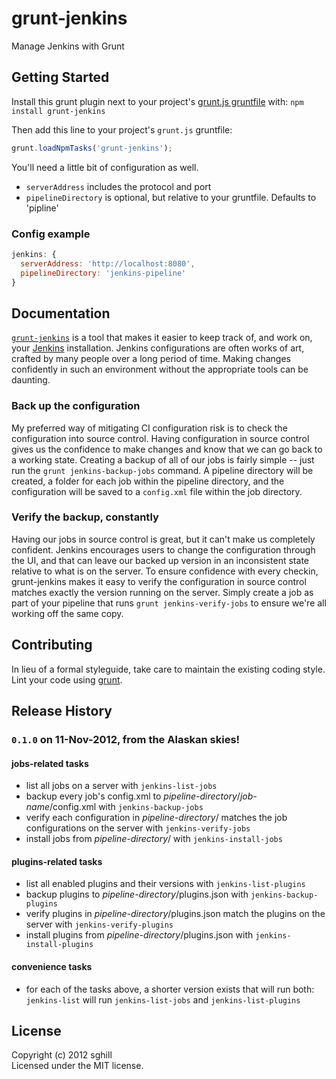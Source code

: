 # grunt-jenkins

Manage Jenkins with Grunt

## Getting Started
Install this grunt plugin next to your project's [grunt.js gruntfile][getting_started] with: `npm install grunt-jenkins`

Then add this line to your project's `grunt.js` gruntfile:

```javascript
grunt.loadNpmTasks('grunt-jenkins');
```

You'll need a little bit of configuration as well.
* `serverAddress` includes the protocol and port
* `pipelineDirectory` is optional, but relative to your gruntfile. Defaults to 'pipline'

### Config example
```javascript
jenkins: {
  serverAddress: 'http://localhost:8080',
  pipelineDirectory: 'jenkins-pipeline'
}
```

[grunt]: http://gruntjs.com/
[getting_started]: https://github.com/gruntjs/grunt/blob/master/docs/getting_started.md

## Documentation
[`grunt-jenkins`][grunt_jenkins_home] is a tool that makes it easier to keep track of, and work on, your [Jenkins][jenkins_home] installation. Jenkins configurations are often works of art, crafted by many people over a long period of time. Making changes confidently in such an environment without the appropriate tools can be daunting. 

### Back up the configuration
My preferred way of mitigating CI configuration risk is to check the configuration into source control. Having configuration in source control gives us the confidence to make changes and know that we can go back to a working state. Creating a backup of all of our jobs is fairly simple -- just run the `grunt jenkins-backup-jobs` command. A pipeline directory will be created, a folder for each job within the pipeline directory, and the configuration will be saved to a `config.xml` file within the job directory.

### Verify the backup, constantly
Having our jobs in source control is great, but it can't make us completely confident. Jenkins encourages users to change the configuration through the UI, and that can leave our backed up version in an inconsistent state relative to what is on the server. To ensure confidence with every checkin, grunt-jenkins makes it easy to verify the configuration in source control matches exactly the version running on the server. Simply create a job as part of your pipeline that runs `grunt jenkins-verify-jobs` to ensure we're all working off the same copy.

[grunt_jenkins_home]: https://github.com/sghill/grunt-jenkins
[jenkins_home]: http://jenkins-ci.org/

## Contributing
In lieu of a formal styleguide, take care to maintain the existing coding style. Lint your code using [grunt][grunt].

## Release History
### `0.1.0` on 11-Nov-2012, from the Alaskan skies!

#### jobs-related tasks
* list all jobs on a server with `jenkins-list-jobs`
* backup every job's config.xml to _pipeline-directory_/_job-name_/config.xml with `jenkins-backup-jobs`
* verify each configuration in _pipeline-directory_/ matches the job configurations on the server with `jenkins-verify-jobs`
* install jobs from _pipeline-directory_/ with `jenkins-install-jobs`

#### plugins-related tasks
* list all enabled plugins and their versions with `jenkins-list-plugins`
* backup plugins to _pipeline-directory_/plugins.json with `jenkins-backup-plugins`
* verify plugins in _pipeline-directory_/plugins.json match the plugins on the server with `jenkins-verify-plugins`
* install plugins from _pipeline-directory_/plugins.json with `jenkins-install-plugins`

#### convenience tasks

* for each of the tasks above, a shorter version exists that will run both: `jenkins-list` will run `jenkins-list-jobs` and `jenkins-list-plugins`

## License
Copyright (c) 2012 sghill  
Licensed under the MIT license.
